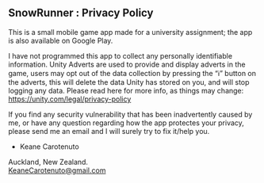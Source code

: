 ## SnowRunner : Privacy Policy

This is a small mobile game app made for a university assignment; the app is also available on Google Play.

I have not programmed this app to collect any personally identifiable information.
Unity Adverts are used to provide and display adverts in the game, users may opt out of the data collection by pressing the “ℹ” button on the adverts, this will delete the data Unity has stored on you, and will stop logging any data.
Please read here for more info, as things may change: https://unity.com/legal/privacy-policy

If you find any security vulnerability that has been inadvertently caused by me, or have any question regarding how the app protectes your privacy, please send me an email and I will surely try to fix it/help you.

- Keane Carotenuto

Auckland, New Zealand.  
KeaneCarotenuto@gmail.com

